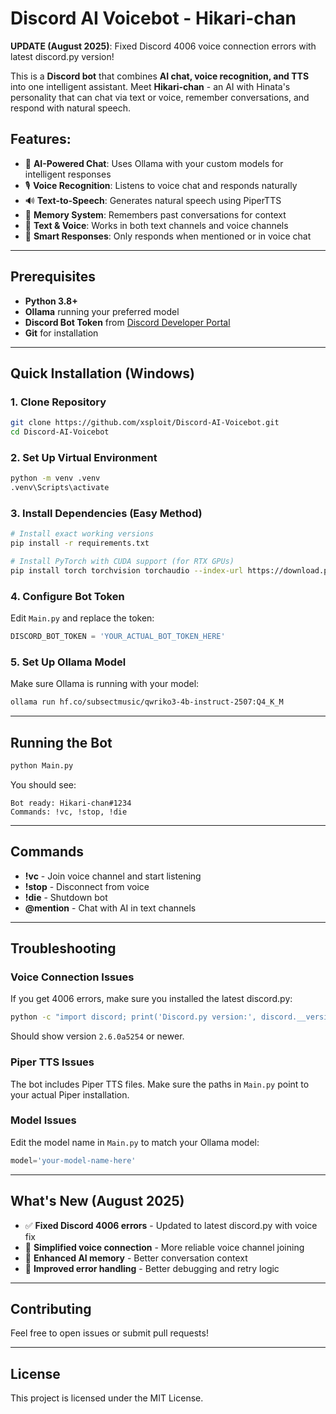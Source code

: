 # Discord AI Voicebot - Hikari-chan

**UPDATE (August 2025)**: Fixed Discord 4006 voice connection errors with latest discord.py version!

This is a **Discord bot** that combines **AI chat, voice recognition, and TTS** into one intelligent assistant. Meet **Hikari-chan** - an AI with Hinata's personality that can chat via text or voice, remember conversations, and respond with natural speech.

## Features:
- 🤖 **AI-Powered Chat**: Uses Ollama with your custom models for intelligent responses
- 🎙️ **Voice Recognition**: Listens to voice chat and responds naturally  
- 🔊 **Text-to-Speech**: Generates natural speech using PiperTTS
- 🧠 **Memory System**: Remembers past conversations for context
- 💬 **Text & Voice**: Works in both text channels and voice channels
- 🎯 **Smart Responses**: Only responds when mentioned or in voice chat

---

## Prerequisites

- **Python 3.8+** 
- **Ollama** running your preferred model
- **Discord Bot Token** from [Discord Developer Portal](https://discord.com/developers/applications)
- **Git** for installation

---

## Quick Installation (Windows)

### 1. Clone Repository
```bash
git clone https://github.com/xsploit/Discord-AI-Voicebot.git
cd Discord-AI-Voicebot
```

### 2. Set Up Virtual Environment
```bash
python -m venv .venv
.venv\Scripts\activate
```

### 3. Install Dependencies (Easy Method)
```bash
# Install exact working versions
pip install -r requirements.txt

# Install PyTorch with CUDA support (for RTX GPUs)
pip install torch torchvision torchaudio --index-url https://download.pytorch.org/whl/cu121
```

### 4. Configure Bot Token
Edit `Main.py` and replace the token:
```python
DISCORD_BOT_TOKEN = 'YOUR_ACTUAL_BOT_TOKEN_HERE'
```

### 5. Set Up Ollama Model
Make sure Ollama is running with your model:
```bash
ollama run hf.co/subsectmusic/qwriko3-4b-instruct-2507:Q4_K_M
```

---

## Running the Bot

```bash
python Main.py
```

You should see:
```
Bot ready: Hikari-chan#1234
Commands: !vc, !stop, !die
```

---

## Commands

- **!vc** - Join voice channel and start listening
- **!stop** - Disconnect from voice  
- **!die** - Shutdown bot
- **@mention** - Chat with AI in text channels

---

## Troubleshooting

### Voice Connection Issues
If you get 4006 errors, make sure you installed the latest discord.py:
```bash
python -c "import discord; print('Discord.py version:', discord.__version__)"
```
Should show version `2.6.0a5254` or newer.

### Piper TTS Issues  
The bot includes Piper TTS files. Make sure the paths in `Main.py` point to your actual Piper installation.

### Model Issues
Edit the model name in `Main.py` to match your Ollama model:
```python
model='your-model-name-here'
```

---

## What's New (August 2025)

- ✅ **Fixed Discord 4006 errors** - Updated to latest discord.py with voice fix
- 🎯 **Simplified voice connection** - More reliable voice channel joining  
- 🧠 **Enhanced AI memory** - Better conversation context
- 🔧 **Improved error handling** - Better debugging and retry logic

---

## Contributing

Feel free to open issues or submit pull requests!

---

## License

This project is licensed under the MIT License.